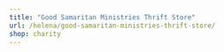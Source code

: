 ```yaml
---
title: "Good Samaritan Ministries Thrift Store"
url: /helena/good-samaritan-ministries-thrift-store/
shop: charity
---
```

